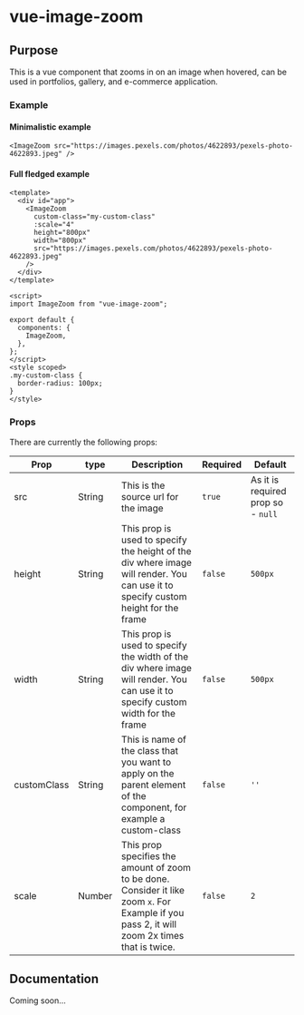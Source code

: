 # vue-image-zoom

## Purpose
This is a vue component that zooms in on an image when hovered, can be used in portfolios, gallery, and e-commerce application.


### Example
#### Minimalistic example
```
<ImageZoom src="https://images.pexels.com/photos/4622893/pexels-photo-4622893.jpeg" />
```
#### Full fledged example
```
<template>
  <div id="app">
    <ImageZoom
      custom-class="my-custom-class"
      :scale="4"
      height="800px"
      width="800px"
      src="https://images.pexels.com/photos/4622893/pexels-photo-4622893.jpeg"
    />
  </div>
</template>

<script>
import ImageZoom from "vue-image-zoom";

export default {
  components: {
    ImageZoom,
  },
};
</script>
<style scoped>
.my-custom-class {
  border-radius: 100px;
}
</style>
```


### Props
There are currently the following props:

| Prop | type | Description | Required | Default |
| ------ | ------ | ------ | ------ | ------ |
| src | String | This is the source url for the image | `true` | As it is required prop so - `null` |
| height | String | This prop is used to specify the height of the div where image will render. You can use it to specify custom height for the frame | `false` | `500px` |
| width | String | This prop is used to specify the width of the div where image will render. You can use it to specify custom width for the frame | `false` |`500px` |
| customClass | String | This is name of the class that you want to apply on the parent element of the component, for example a custom-class | `false` | `''` |
| scale | Number | This prop specifies the amount of zoom to be done. Consider it like zoom `x`. For Example if you pass 2, it will zoom 2x times that is twice. | `false` | `2` |

## Documentation
Coming soon...
